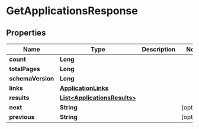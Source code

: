 

# GetApplicationsResponse


## Properties

| Name | Type | Description | Notes |
|------------ | ------------- | ------------- | -------------|
|**count** | **Long** |  |  |
|**totalPages** | **Long** |  |  |
|**schemaVersion** | **Long** |  |  |
|**links** | [**ApplicationLinks**](ApplicationLinks.md) |  |  |
|**results** | [**List&lt;ApplicationsResults&gt;**](ApplicationsResults.md) |  |  |
|**next** | **String** |  |  [optional] |
|**previous** | **String** |  |  [optional] |



